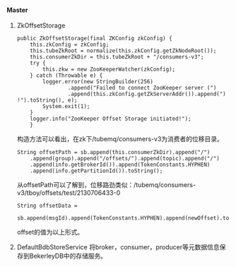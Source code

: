 #### Master

1. ZkOffsetStorage
   ```
   public ZkOffsetStorage(final ZKConfig zkConfig) {
       this.zkConfig = zkConfig;
       this.tubeZkRoot = normalize(this.zkConfig.getZkNodeRoot());
       this.consumerZkDir = this.tubeZkRoot + "/consumers-v3";
       try {
           this.zkw = new ZooKeeperWatcher(zkConfig);
       } catch (Throwable e) {
           logger.error(new StringBuilder(256)
                   .append("Failed to connect ZooKeeper server (")
                   .append(this.zkConfig.getZkServerAddr()).append(") !").toString(), e);
           System.exit(1);
       }
       logger.info("ZooKeeper Offset Storage initiated!");
       }
   ```
   构造方法可以看出，在zk下/tubemq/consumers-v3为消费者的位移目录。
   ```
   String offsetPath = sb.append(this.consumerZkDir).append("/")
       .append(group).append("/offsets/").append(topic).append("/")
       .append(info.getBrokerId()).append(TokenConstants.HYPHEN)
       .append(info.getPartitionId()).toString();
   ```
   从offsetPath可以了解到，位移路劲类似：/tubemq/consumers-v3/tboy/offsets/test/2130706433-0
   ```
   String offsetData =
       sb.append(msgId).append(TokenConstants.HYPHEN).append(newOffset).toString();
   ```
   offset的值为以上形式。
 
 
 
 2. DefaultBdbStoreService
   将broker，consumer，producer等元数据信息保存到BekerleyDB中的存储服务。
   
 
 

